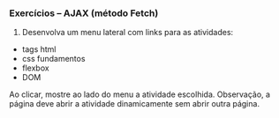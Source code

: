 ### Exercícios – AJAX (método Fetch)

1.	Desenvolva um menu lateral com links para as atividades:
- tags html
- css fundamentos
- flexbox
- DOM

Ao clicar, mostre ao lado do menu a atividade escolhida.
Observação, a página deve abrir a atividade dinamicamente sem abrir outra página.
